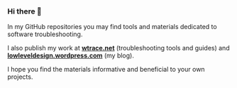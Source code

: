 ### Hi there 👋

In my GitHub repositories you may find tools and materials dedicated to software troubleshooting.

I also publish my work at **[wtrace.net](https://wtrace.net)** (troubleshooting tools and guides) and **[lowleveldesign.wordpress.com](https://lowleveldesign.wordpress.com)** (my blog).

I hope you find the materials informative and beneficial to your own projects.
